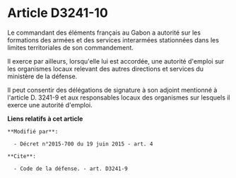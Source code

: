 # Article D3241-10

Le commandant des éléments français au Gabon a autorité sur les formations des armées et des services interarmées stationnées
dans les limites territoriales de son commandement. 

Il exerce par ailleurs, lorsqu'elle lui est accordée, une autorité d'emploi sur les organismes locaux relevant des autres
directions et services du ministère de la défense. 

Il peut consentir des délégations de signature à son adjoint mentionné à l'article D. 3241-9 et aux responsables locaux des
organismes sur lesquels il exerce une autorité d'emploi.

**Liens relatifs à cet article**

	**Modifié par**:

	  - Décret n°2015-700 du 19 juin 2015 - art. 4

	**Cite**:

	  - Code de la défense. - art. D3241-9
